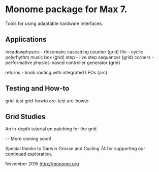 # Monome package for Max 7.

Tools for using adaptable hardware interfaces.

## Applications

meadowphysics - rhizomatic cascading counter (grid)
flin - cyclic polyrhythm music box (grid)
step - live step sequencer (grid)
corners - performative physics-based controller generator (grid)

returns - knob routing with integrated LFOs (arc)

## Testing and How-to

grid-test
grid-howto
arc-test
arc-howto

## Grid Studies

An in-depth tutorial on patching for the grid.


--
More coming soon!

Special thanks to Darwin Grosse and Cycling 74 for supporting our continued exploration.

November 2015
http://monome.org
